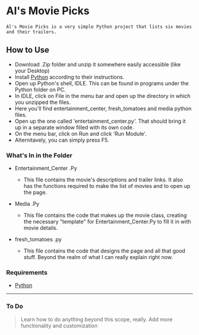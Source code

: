 # Al's Movie Picks

    Al's Movie Picks is a very simple Python project that lists six movies and their trailers. 

## How to Use

- Download .Zip folder and unzip it somewhere easily accessible (like your Desktop)
- Install [Python](https://www.python.org/downloads/) according to their instructions.
- Open up Python's shell, IDLE. This can be found in programs under the Python folder on PC.
- In IDLE, click on File in the menu bar and open up the directory in which you unzipped the files. 
- Here you'll find entertainment_center, fresh_tomatoes and media python files.
- Open up the one called 'entertainment_center.py'. That should bring it up in a separate window filled with its own code. 
- On the menu bar, click on Run and click 'Run Module'.
- Alternitavely, you can simply press F5.

### What's In in the Folder

- Entertainment_Center .Py
    - This file contains the movie's descriptions and trailer links. It also has the functions required to make the list of movies and to open up the page.

- Media .Py
    - This file contains the code that makes up the movie class, creating the necessary "template" for Entertainment_Center.Py to fill it in with movie details.

- fresh_tomatoes .py
    - This file contains the code that designs the page and all that good stuff. Beyond the realm of what I can really explain right now.

### Requirements

 - [Python](https://www.python.org/downloads/)
 
---
### To Do
>Learn how to do anything beyond this scope, really. 
>Add more functionality and customization
